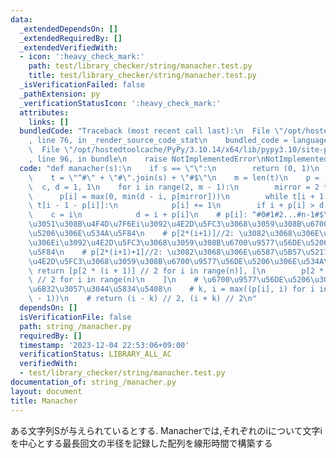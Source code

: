 ```yaml
---
data:
  _extendedDependsOn: []
  _extendedRequiredBy: []
  _extendedVerifiedWith:
  - icon: ':heavy_check_mark:'
    path: test/library_checker/string/manacher.test.py
    title: test/library_checker/string/manacher.test.py
  _isVerificationFailed: false
  _pathExtension: py
  _verificationStatusIcon: ':heavy_check_mark:'
  attributes:
    links: []
  bundledCode: "Traceback (most recent call last):\n  File \"/opt/hostedtoolcache/PyPy/3.10.14/x64/lib/pypy3.10/site-packages/onlinejudge_verify/documentation/build.py\"\
    , line 76, in _render_source_code_stat\n    bundled_code = language.bundle(\n\
    \  File \"/opt/hostedtoolcache/PyPy/3.10.14/x64/lib/pypy3.10/site-packages/onlinejudge_verify/languages/python.py\"\
    , line 96, in bundle\n    raise NotImplementedError\nNotImplementedError\n"
  code: "def manacher(s):\n    if s == \"\":\n        return (0, 1)\n    n = len(s)\n\
    \    t = \"^#\" + \"#\".join(s) + \"#$\"\n    m = len(t)\n    p = [0] * m\n  \
    \  c, d = 1, 1\n    for i in range(2, m - 1):\n        mirror = 2 * c - i\n  \
    \      p[i] = max(0, min(d - i, p[mirror]))\n        while t[i + 1 + p[i]] ==\
    \ t[i - 1 - p[i]]:\n            p[i] += 1\n        if i + p[i] > d:\n        \
    \    c = i\n            d = i + p[i]\n    # p[i]: ^#0#1#2...#n-1#$\u306B\u304A\
    \u3051\u308B\u4F4D\u7F6Ei\u3092\u4E2D\u5FC3\u3068\u3059\u308B\u6700\u9577\u56DE\
    \u5206\u306E\u534A\u5F84\n    # p[2*(i+1)]//2: \u3082\u3068\u306E\u6587\u5B57\u5217\
    \u306Ei\u3092\u4E2D\u5FC3\u3068\u3059\u308B\u6700\u9577\u56DE\u5206\u306E\u534A\
    \u5F84\n    # p[2*(i+1)+1]//2: \u3082\u3068\u306E\u6587\u5B57\u5217\u306Ei,i+1\u3092\
    \u4E2D\u5FC3\u3068\u3059\u308B\u6700\u9577\u56DE\u5206\u306E\u534A\u5F84\n   \
    \ return [p[2 * (i + 1)] // 2 for i in range(n)], [\n        p[2 * (i + 1) + 1]\
    \ // 2 for i in range(n)\n    ]\n    # \u6700\u9577\u56DE\u5206\u306E[s,t)\u304C\
    \u6B32\u3057\u3044\u5834\u5408\n    # k, i = max((p[i], i) for i in range(1, m\
    \ - 1))\n    # return (i - k) // 2, (i + k) // 2\n"
  dependsOn: []
  isVerificationFile: false
  path: string_/manacher.py
  requiredBy: []
  timestamp: '2023-12-04 22:53:06+09:00'
  verificationStatus: LIBRARY_ALL_AC
  verifiedWith:
  - test/library_checker/string/manacher.test.py
documentation_of: string_/manacher.py
layout: document
title: Manacher
---
```


ある文字列Sが与えられているとする.
Manacherでは,それぞれのiについて文字iを中心とする最長回文の半径を記録した配列を線形時間で構築する
    